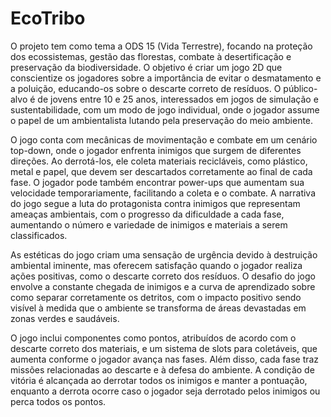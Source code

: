 # EcoTribo
O projeto tem como tema a ODS 15 (Vida Terrestre), focando na proteção dos ecossistemas, gestão das florestas, combate à desertificação e preservação da biodiversidade. 
O objetivo é criar um jogo 2D que conscientize os jogadores sobre a importância de evitar o desmatamento e a poluição, educando-os sobre o descarte correto de resíduos. 
O público-alvo é de jovens entre 10 e 25 anos, interessados em jogos de simulação e sustentabilidade, com um modo de jogo individual, onde o jogador assume o papel de um ambientalista 
lutando pela preservação do meio ambiente.

O jogo conta com mecânicas de movimentação e combate em um cenário top-down, onde o jogador enfrenta inimigos que surgem de diferentes direções.
Ao derrotá-los, ele coleta materiais recicláveis, como plástico, metal e papel, que devem ser descartados corretamente ao final de cada fase. 
O jogador pode também encontrar power-ups que aumentam sua velocidade temporariamente, facilitando a coleta e o combate.
A narrativa do jogo segue a luta do protagonista contra inimigos que representam ameaças ambientais, com o progresso da dificuldade a cada fase, aumentando o número e variedade de inimigos
e materiais a serem classificados.

As estéticas do jogo criam uma sensação de urgência devido à destruição ambiental iminente, mas oferecem satisfação quando o jogador realiza ações positivas, 
como o descarte correto dos resíduos. O desafio do jogo envolve a constante chegada de inimigos e a curva de aprendizado sobre como separar corretamente os detritos, 
com o impacto positivo sendo visível à medida que o ambiente se transforma de áreas devastadas em zonas verdes e saudáveis.

O jogo inclui componentes como pontos, atribuídos de acordo com o descarte correto dos materiais, e um sistema de slots para coletáveis, que aumenta conforme o jogador avança nas fases. 
Além disso, cada fase traz missões relacionadas ao descarte e à defesa do ambiente. A condição de vitória é alcançada ao derrotar todos os inimigos e manter a pontuação, 
enquanto a derrota ocorre caso o jogador seja derrotado pelos inimigos ou perca todos os pontos.
